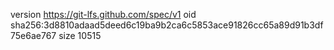 version https://git-lfs.github.com/spec/v1
oid sha256:3d8810adaad5deed6c19ba9b2ca6c5853ace91826cc65a89d91b3df75e6ae767
size 10515
